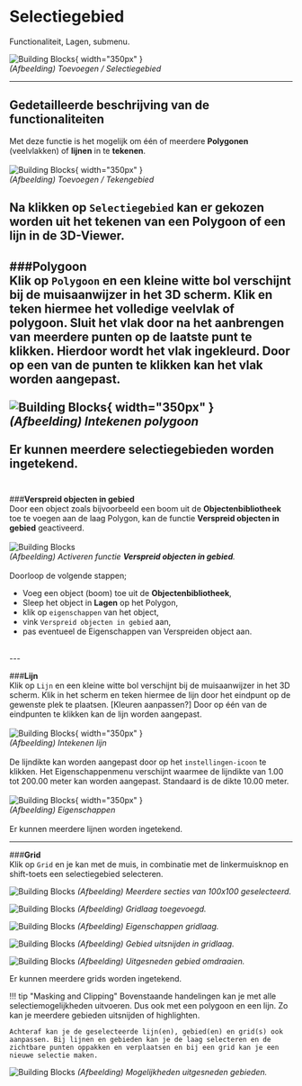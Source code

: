 # Selectiegebied

Functionaliteit, Lagen, submenu.  
  
![Building Blocks](../handleiding/imgs/lagen.toevoegen.menu.tekengebied.png){ width="350px" }  
_(Afbeelding) Toevoegen / Selectiegebied_

---

## Gedetailleerde beschrijving van de functionaliteiten

Met deze functie is het mogelijk om één of meerdere **Polygonen** (veelvlakken) of **lijnen** in te **tekenen**.
<br>  
![Building Blocks](../handleiding/imgs/lagen.toevoegen.tekengebied.png){ width="350px" }  
_(Afbeelding) Toevoegen / Tekengebied_

Na klikken op `Selectiegebied` kan er gekozen worden uit het tekenen van een Polygoon of een lijn in de 3D-Viewer.
<br>  
---

###**Polygoon**   
Klik op `Polygoon` en een kleine witte bol verschijnt bij de muisaanwijzer in het 3D scherm. Klik en teken hiermee het volledige veelvlak of polygoon. Sluit het vlak door na het aanbrengen van meerdere punten op de laatste punt te klikken. Hierdoor wordt het vlak ingekleurd. Door op een van de punten te klikken kan het vlak worden aangepast.  
<br>
![Building Blocks](../handleiding/imgs/lagen.toevoegen.TG.poly.gif){ width="350px" }  
_(Afbeelding) Intekenen polygoon_  
<br>
Er kunnen meerdere selectiegebieden worden ingetekend.  
<br>
---

###**Verspreid objecten in gebied**   
Door een object zoals bijvoorbeeld een boom uit de **Objectenbibliotheek** toe te voegen aan de laag Polygon, kan de functie **Verspreid objecten in gebied** geactiveerd.  
<br>
![Building Blocks](../handleiding/imgs/lagen.toevoegen.TG.verspreid.object.gif)  
_(Afbeelding) Activeren functie **Verspreid objecten in gebied**._  
<br>
Doorloop de volgende stappen;  

- Voeg een object (boom) toe uit de **Objectenbibliotheek**,  
- Sleep het object in **Lagen** op het Polygon,  
- klik op `eigenschappen` van het object,  
- vink `Verspreid objecten in gebied` aan,  
- pas eventueel de Eigenschappen van Verspreiden object aan.  
<br>
---

###**Lijn**  
Klik op `Lijn` en een kleine witte bol verschijnt bij de muisaanwijzer in het 3D scherm. Klik in het scherm en teken hiermee de lijn door het eindpunt op de gewenste plek te plaatsen. [Kleuren aanpassen?] Door op één van de eindpunten te klikken kan de lijn worden aangepast.  
<br>
![Building Blocks](../handleiding/imgs/lagen.toevoegen.TG.line.gif){ width="350px" }  
_(Afbeelding) Intekenen lijn_  
<br>
De lijndikte kan worden aangepast door op het `instellingen-icoon` te klikken. Het Eigenschappenmenu verschijnt waarmee de lijndikte van 1.00 tot 200.00 meter kan worden aangepast. Standaard is de dikte 10.00 meter.  
<br>
![Building Blocks](../handleiding/imgs/lagen.toevoegen.TG.lijn.dikte.png){ width="350px" }  
_(Afbeelding) Eigenschappen_  
<br>
Er kunnen meerdere lijnen worden ingetekend.  

---

###**Grid**  
Klik op `Grid` en je kan met de muis, in combinatie met de linkermuisknop en shift-toets een selectiegebied selecteren.  

![Building Blocks](../handleiding/imgs/grid.masking.selectie.png)
_(Afbeelding) Meerdere secties van 100x100 geselecteerd._
<br>


![Building Blocks](../handleiding/imgs/grid.masking.laag.png)
_(Afbeelding) Gridlaag toegevoegd._
<br>


![Building Blocks](../handleiding/imgs/grid.masking.eigenschappen.png)
_(Afbeelding) Eigenschappen gridlaag._
<br>


![Building Blocks](../handleiding/imgs/grid.masking.uitsnijden.png)
_(Afbeelding) Gebied uitsnijden in gridlaag._
<br>


![Building Blocks](../handleiding/imgs/grid.masking.uitsnijden.omdraaien.png)
_(Afbeelding) Uitgesneden gebied omdraaien._
<br>

Er kunnen meerdere grids worden ingetekend.
<br>

!!! tip "Masking and Clipping"
    Bovenstaande handelingen kan je met alle selectiemogelijkheden uitvoeren. Dus ook met een polygoon en een lijn. Zo kan je meerdere gebieden uitsnijden of highlighten. 
    
    Achteraf kan je de geselecteerde lijn(en), gebied(en) en grid(s) ook aanpassen. Bij lijnen en gebieden kan je de laag selecteren en de zichtbare punten oppakken en verplaatsen en bij een grid kan je een nieuwe selectie maken.


![Building Blocks](../handleiding/imgs/grid.masking.mogelijkheden.png)
_(Afbeelding) Mogelijkheden uitgesneden gebieden._
<br>
  